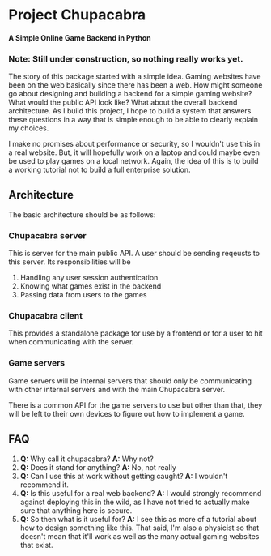 # Project Chupacabra
#### A Simple Online Game Backend in Python

### Note: Still under construction, so nothing really works yet.
The story of this package started with a simple idea. Gaming websites have been on the web basically since there has been a web. How might someone go about designing and building a backend for a simple gaming website? 
What would the public API look like? What about the overall backend architecture. 
As I build this project, I hope to build a system that answers these questions in a way that is simple enough to be able to clearly explain my choices.

I make no promises about performance or security, so I wouldn't use this in a real website. But, it will hopefully work on a laptop and could maybe even be used to play games on a local network. Again, the idea of this is to build a working tutorial not to build a full enterprise solution.

## Architecture
The basic architecture should be as follows:

### Chupacabra server
This is server for the main public API. A user should
be sending reqeusts to this server. Its responsibilities will
be
 1) Handling any user session authentication
 2) Knowing what games exist in the backend
 3) Passing data from users to the games
 
### Chupacabra client
This provides a standalone package for use by a frontend
or for a user to hit when communicating with the server.

### Game servers
Game servers will be internal servers that should only be
communicating with other internal servers and with the main
Chupacabra server.

There is a common API for the game servers to use but other
than that, they will be left to their own devices
to figure out how to implement a game.

## FAQ
 
 1) **Q:** Why call it chupacabra? **A:** Why not?
 2) **Q:** Does it stand for anything? **A:** No, not really
 2) **Q:** Can I use this at work without getting caught? **A:** I wouldn't recommend it.
 3) **Q:** Is this useful for a real web backend? **A:** I would strongly recommend against deploying this in the wild, as I have not tried to actually make sure that anything here is secure.
 4) **Q:** So then what is it useful for? **A:** I see this as more of a tutorial about how to design something like this. That said, I'm also a physicist so that doesn't mean that it'll work as well as the many actual gaming websites that exist.
